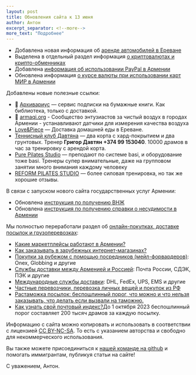 ```yaml
---
layout: post
title: Обновления сайта к 13 июня
author: Антон
excerpt_separator: <!--more-->
more_text: "Подробнее"
---
```


- Добавлена новая информация об [аренде автомобилей в Ереване](/drive/car-rentals.html)
- Выделена в отдельный раздел информация [о криптовалютах и крипто-обменниках](/money/crypto.html)
- Добавлена [информация об использовании PayPal в Армении](/money/paypal.html)
- Обновлена информация [о курсе валюты при использовании карт МИР в Армении](/money/russian-cards.html#курс-валюты-при-оплате-и-снятии-наличных-с-карт-мир)

Добавлены новые полезные ссылки:

- 🔗 [Архивариус](https://archivarius.store/books/yerevan) — сервис подписки на бумажные книги. Как библиотека, только с доставкой.
- 🔗 [armaqi.org](https://armaqi.org/) - Сообщество энтузиастов за чистый воздух в городах Армении - устанавливают датчики для измерения качества воздуха
- <i class="fa-brands fa-telegram"></i> [Love&Piece](https://t.me/love_and_piece_am) — Доставка домашней еды в Ереване.
- [Теннисный клуб Давтяна](https://yandex.ru/maps/org/52755768849/) — два корта с хард-покрытием и два грунтовых. Тренер **Григор Давтян +374 99 153040**. 10000 драмов в час за тренировку с арендой корта.
- [Pure Pilates Studio](https://instagram.com/purepilates.evn) — преподают по системе basi, и оборудование тоже basi. Тренеры супер внимательные, даже на групповом занятии много внимания каждому человеку
- [REFORM PILATES STUDIO](https://instagram.com/reformpilates.am) — более силовая тренировка, но так же хорошие отзывы.

В связи с запуском нового сайта государственных услуг Армении:

- Обновлена [инструкция по получению ВНЖ](/documents/residence.html)
- Обновлена [инструкция по получению справки о несудимости в Армении](/documents/non-conviction.html)

Мы полностью переработали раздел об [онлайн-покупках, доставке посылок и грузоперевозках](/delivery/):

- [Какие маркетплейсы работают в Армении?](/delivery/)
- [Как заказывать в зарубежных интернет-магазинах?](/delivery/#crossborder)
- [Покупки за рубежом с помощью посредников (мейл-форвардеров)](/delivery/mailforwarding.html): Onex, Globbing и другие
- [Службы доставки между Арменией и Россией](/delivery/#russia): Почта России, СДЭК, ПЭК и другие
- [Международные службы доставки](/delivery/#international): DHL, FedEx, UPS, EMS и другие
- [Частные перевозчики, перевозка личных вещей и покупок из РФ](/delivery/#private)
- [Растаможка посылок: беспошлинный порог, что можно и что нельзя заказывать, что делать если вызвали на таможню.](/delivery/customs.html)
- [Как узнать свой почтовый индекс?](/delivery/#%D0%B2%D0%B0%D0%B6%D0%BD%D1%8B%D0%B5-%D0%BD%D1%8E%D0%B0%D0%BD%D1%81%D1%8B-%D0%BF%D1%80%D0%B8-%D0%B7%D0%B0%D0%BA%D0%B0%D0%B7%D0%B5-%D0%B8%D0%B7-%D0%B7%D0%B0-%D1%80%D1%83%D0%B1%D0%B5%D0%B6%D0%B0)До 1 октября 2023 беспошлинный порог составляет 200 тысяч драмов за каждую посылку.

<!--more-->

Информацию с сайта можно копировать и использовать в соответствии с лицензией
[CC BY-NC-SA](https://creativecommons.org/licenses/by-nc-sa/4.0/deed.ru). То есть с указанием авторства и свободно для
некоммерческого использования.

Вы также можете присоединиться к [нашей команде на github](https://github.com/haywiki) и помогать иммигрантам,
публикуя статьи на сайте!

С уважением,
Антон.